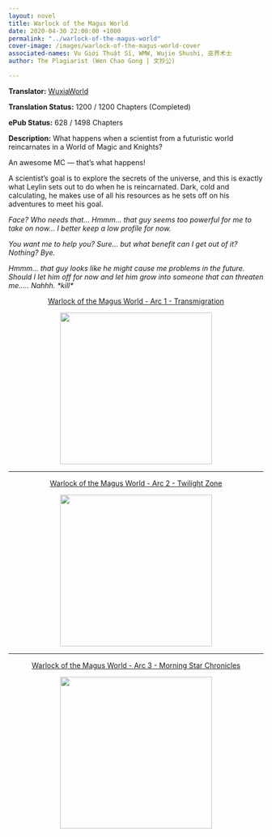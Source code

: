 ```yaml
---
layout: novel
title: Warlock of the Magus World
date: 2020-04-30 22:00:00 +1000
permalink: "../warlock-of-the-magus-world"
cover-image: /images/warlock-of-the-magus-world-cover
associated-names: Vu Giới Thuật Sĩ, WMW, Wujie Shushi, 巫界术士
author: The Plagiarist (Wen Chao Gong | 文抄公)

---
```


<b>Translator:</b> <a href="https://www.wuxiaworld.com/novel/warlock-of-the-magus-world" target="_blank" rel="noopener">WuxiaWorld</a>

<b>Translation Status:</b> 1200 / 1200 Chapters (Completed)

<b>ePub Status:</b> 628 / 1498 Chapters

<b>Description:</b> What happens when a scientist from a futuristic world reincarnates in a World of Magic and Knights?

An awesome MC — that’s what happens!

A scientist’s goal is to explore the secrets of the universe, and this is exactly what Leylin sets out to do when he is reincarnated. Dark, cold and calculating, he makes use of all his resources as he sets off on his adventures to meet his goal.

<i>Face? Who needs that… Hmmm… that guy seems too powerful for me to take on now… I better keep a low profile for now.</i>

<i>You want me to help you? Sure… but what benefit can I get out of it? Nothing? Bye.</i>

<i>Hmmm… that guy looks like he might cause me problems in the future. Should I let him off for now and let him grow into someone that can threaten me….. Nahhh. \*kill\*</i>

<p style="text-align: center;"><a href="http://gestyy.com/e0ew58" target="_blank" rel="noopener">Warlock of the Magus World - Arc 1 - Transmigration</a></p>

<p style="text-align: center;"><a href="http://gestyy.com/e0ew58" target="_blank" rel="noopener"><img src="https://i.imgur.com/hFguswT.jpg" height="300"></a></p>

<hr/>

<p style="text-align: center;"><a href="http://gestyy.com/e0Wrk0" target="_blank" rel="noopener">Warlock of the Magus World - Arc 2 - Twilight Zone</a></p>

<p style="text-align: center;"><a href="http://gestyy.com/e0Wrk0" target="_blank" rel="noopener"><img src="https://i.imgur.com/WqdEq77.jpg" height="300"></a></p>

<hr/>

<p style="text-align: center;"><a href="http://gestyy.com/e0UrjH" target="_blank" rel="noopener">Warlock of the Magus World - Arc 3 - Morning Star Chronicles</a></p>

<p style="text-align: center;"><a href="http://gestyy.com/e0UrjH" target="_blank" rel="noopener"><img src="https://i.imgur.com/2S8ZCrV.jpg" height="300"></a></p>